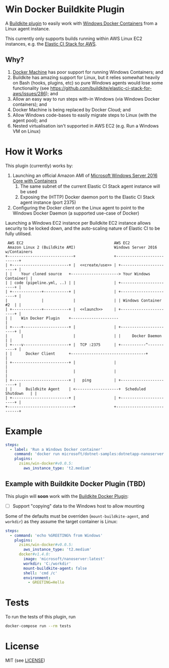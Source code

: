 # Win Docker Buildkite Plugin

A [Buildkite plugin](https://buildkite.com/docs/agent/v3/plugins) to easily work with [Windows Docker Containers](https://docs.microsoft.com/en-us/virtualization/windowscontainers/about/) from a Linux agent instance.

This currently only supports builds running within AWS Linux EC2 instances, e.g. the [Elastic CI Stack for AWS](https://github.com/buildkite/elastic-ci-stack-for-aws).

## Why?

 1. [Docker Machine](https://docs.docker.com/machine/) has poor support for running Windows Containers; and
 2. Buildkite has amazing support for Linux, but it relies somewhat heavily on Bash (hooks, plugins, etc) so pure Windows agents would lose some functionality (see https://github.com/buildkite/elastic-ci-stack-for-aws/issues/286); and
 3. Allow an easy way to run steps with-in Windows (via Windows Docker containers); and
 4. Docker Machine is being replaced by Docker Cloud; and
 5. Allow Windows code-bases to easily migrate steps to Linux (with the agent pool); and
 6. Nested virtualisation isn't supported in AWS EC2 (e.g. Run a Windows VM on Linux)

# How it Works

This plugin (currently) works by:

 1. Launching an official Amazon AMI of [Microsoft Windows Server 2016 Core with Containers](https://aws.amazon.com/marketplace/pp/B06XX3NFQF)
    1. The same subnet of the current Elastic CI Stack agent instance will be used
    2. Exposing the (HTTP) Docker daemon port to the Elastic CI Stack agent instance (port 2375)
 2. Configuring the Docker client on the Linux agent to point to the Windows Docker Daemon (a supported use-case of Docker)

Launching a Windows EC2 instance per Buildkite EC2 instance allows security to be locked down, and the auto-scaling nature of Elastic CI to be fully utilised.

```
 AWS EC2                                        AWS EC2
 Amazon Linux 2 (Buildkite AMI)                 Windows Server 2016 w/Containers
+-----------------------------+                 +---------------------------+
| +-------------------------+ |  <<create/use>> | +-----------------------+ |
| |    Your cloned source   +---------------------> Your Windows Container| |
| | code (pipeline.yml, ..) | |                 | +-----------------------+ |
| +-------------+-----------+ |                 | +-----------------------+ |
|               |             |                 | | Windows Container #2  | |
| +-------------+-----------+ |  <<launch>>     | +-----------------------+ |
| |    Win Docker Plugin    +---------------------                          |
| +----+--------------------+ |                 | +-----------------------+ |
|      |                      |                 | |     Docker Daemon     | |
| +----v--------------------+ |  TCP :2375      | +-----------^-----------+ |
| |      Docker Client      +---------------------------------+             |
| +-------------------------+ |                 |                           |
|                             |                 |                           |
| +-------------------------+ |   ping          | +-----------------------+ |
| |      Buildkite Agent    | <-------------------+  Scheduled Shutdown   | |
| +-------------------------+ |                 | +-----------------------+ |
+-----------------------------+                 +---------------------------+
```

# Example

```yml
steps:
  - label: 'Run a Windows Docker container'
    command: 'docker run microsoft/dotnet-samples:dotnetapp-nanoserver'
    plugins:
      zsims/win-docker#v0.0.5:
        aws_instance_type: 't2.medium'
```

## Example with Buildkite Docker Plugin (TBD)

This plugin will **soon** work with the [Buildkite Docker Plugin](https://github.com/buildkite-plugins/docker-buildkite-plugin):

 - [ ] Support "copying" data to the Windows host to allow mounting

Some of the defaults must be overriden (`mount-buildkite-agent`, and `workdir`) as they assume the target container is Linux:

```yml
steps:
  - command: 'echo %GREETING% from Windows'
    plugins:
      zsims/win-docker#v0.0.5:
        aws_instance_type: 't2.medium'
      docker#v1.4.0:
        image: 'microsoft/nanoserver:latest'
        workdir: 'C:/workdir'
        mount-buildkite-agent: false
        shell: 'cmd /c'
        environment:
          - GREETING=Hello
```

# Tests

To run the tests of this plugin, run
```sh
docker-compose run --rm tests
```

# License

MIT (see [LICENSE](LICENSE))
